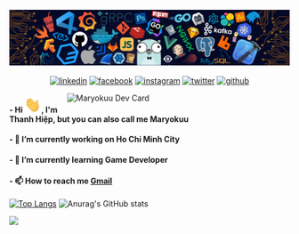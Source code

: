<!-- Header -->
<p align="center"><img src="https://raw.githubusercontent.com/KevinPatel04/KevinPatel04/master/header.png"></p>

<!-- Contact -->
<!-- ### :link: &nbsp;Connect with me -->
<p align="center">
  <a target="blank" href="https://www.linkedin.com/in/tranthiep2912003/"><img align="center" src="https://i.imgur.com/9YcFzKc.png" alt="linkedin" height="50" width="50"/></a>
  <a target="blank" href="https://www.facebook.com/t.theip2901"><img align="center" src="https://i.imgur.com/8TclXou.png" alt="facebook" height="50" width="50"/></a>
      <a target="blank" href="https://www.instagram.com/t.theip2901/"><img align="center" src="https://i.imgur.com/l5VLeAv.png" alt="instagram" height="50" width="50"/></a>
  <a target="blank" href="https://twitter.com/t_theip2901"><img align="center" src="https://i.imgur.com/ZEjdzhy.png" alt="twitter" height="50" width="50"/></a>
  <a target="blank" href="https://github.com/Maryokuu"><img align="center" src="https://i.imgur.com/XlW7i2S.png" alt="github" height="50" width="50"/></a>
</p>

<!-- Dev Card -->
<a target="_blank" href="https://app.daily.dev/Maryokuu"><img align="right" src="https://github.com/Maryokuu/Maryokuu/blob/main/devcard.svg" width="400" alt="Maryokuu Dev Card"/></a>

<!-- Description -->
#### - Hi <img src="https://raw.githubusercontent.com/KevinPatel04/KevinPatel04/master/Hi.gif" width="30px"/>, I'm Thanh Hiệp, but you can also call me **Maryokuu**
#### - 🔭 I’m currently working on Ho Chi Minh City
#### - 🌱 I’m currently learning **Game Developer**
#### - 📫 How to reach me <a href="mailto:hieptt.2003@gmail.com">Gmail</a>

<!-- Stats -->
[![Top Langs](https://github-readme-stats.vercel.app/api/top-langs/?username=anuraghazra&layout=donut&theme=transparent)](https://github.com/anuraghazra/github-readme-stats)
![Anurag's GitHub stats](https://github-readme-stats.vercel.app/api?username=Maryokuu&show_icons=true&theme=transparent)

<img src="https://user-images.githubusercontent.com/73097560/115834477-dbab4500-a447-11eb-908a-139a6edaec5c.gif">
